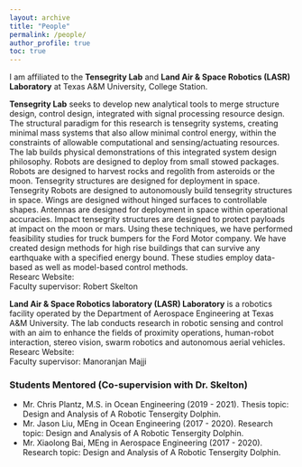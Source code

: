 ```yaml
---
layout: archive
title: "People"
permalink: /people/
author_profile: true
toc: true
---
```


I am affiliated to the **Tensegrity Lab** and **Land Air & Space Robotics (LASR) Laboratory** at Texas A&M University, College Station. 

**Tensegrity Lab** seeks to develop new analytical tools to merge structure design, control design, integrated with signal processing resource design. The structural paradigm for this research is tensegrity systems, creating minimal mass systems that also allow minimal control energy, within the constraints of allowable computational and sensing/actuating resources. The lab builds physical demonstrations of this integrated system design philosophy. Robots are designed to deploy from small stowed packages. Robots are designed to harvest rocks and regolith from asteroids or the moon. Tensegrity structures are designed for deployment in space. Tensegrity Robots are designed to autonomously build tensegrity structures in space. Wings are designed without hinged surfaces to controllable shapes. Antennas are designed for deployment in space within operational accuracies. Impact tensegrity structures are designed to protect payloads at impact on the moon or mars. Using these techniques, we have performed feasibility studies for truck bumpers for the Ford Motor company. We have created design methods for high rise buildings that can survive any earthquake with a specified energy bound. These studies employ data-based as well as model-based control methods.      
Researc Website:     
Faculty supervisor: Robert Skelton    

**Land Air & Space Robotics laboratory (LASR) Laboratory** is a robotics facility operated by the Department of Aerospace Engineering at Texas A&M University. The lab conducts research in robotic sensing and control with an aim to enhance the fields of proximity operations, human-robot interaction, stereo vision, swarm robotics and autonomous aerial vehicles.      
Researc Website:     
Faculty supervisor: Manoranjan Majji   

### Students Mentored (Co-supervision with Dr. Skelton)
* Mr. Chris Plantz, M.S. in Ocean Engineering (2019 - 2021). Thesis topic: Design and Analysis of A Robotic Tensergity Dolphin.
* Mr. Jason Liu, MEng in Ocean Engineering (2017 - 2020). Research topic: Design and Analysis of A Robotic Tensergity Dolphin.
* Mr. Xiaolong Bai, MEng in Aerospace Engineering (2017 - 2020). Research topic: Design and Analysis of A Robotic Tensergity Dolphin.



